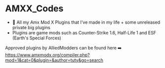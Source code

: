 # AMXX_Codes

* 🐠 All my Amx Mod X Plugins that I've made in my life + some unreleased private big plugins
* Plugins are game mods such as Counter-Strike 1.6, Half-Life 1 and ESF (Earth's Special Forces)


Approved plugins by AlliedModders can be found here ➡️ https://www.amxmodx.org/compiler.php?mod=1&cat=0&plugin=&author=tuty&go=search
